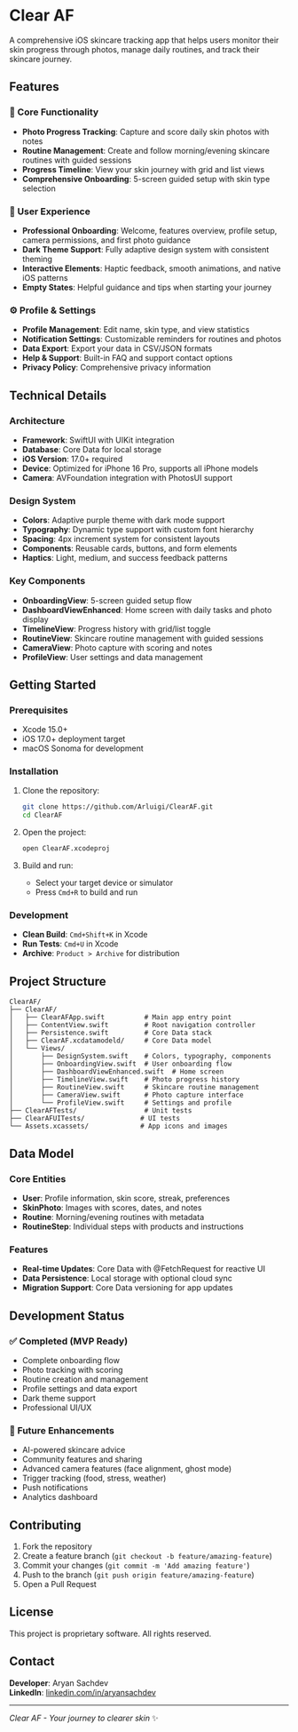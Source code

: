 # Clear AF

A comprehensive iOS skincare tracking app that helps users monitor their skin progress through photos, manage daily routines, and track their skincare journey.

## Features

### 🎯 Core Functionality
- **Photo Progress Tracking**: Capture and score daily skin photos with notes
- **Routine Management**: Create and follow morning/evening skincare routines with guided sessions
- **Progress Timeline**: View your skin journey with grid and list views
- **Comprehensive Onboarding**: 5-screen guided setup with skin type selection

### 📱 User Experience
- **Professional Onboarding**: Welcome, features overview, profile setup, camera permissions, and first photo guidance
- **Dark Theme Support**: Fully adaptive design system with consistent theming
- **Interactive Elements**: Haptic feedback, smooth animations, and native iOS patterns
- **Empty States**: Helpful guidance and tips when starting your journey

### ⚙️ Profile & Settings
- **Profile Management**: Edit name, skin type, and view statistics
- **Notification Settings**: Customizable reminders for routines and photos
- **Data Export**: Export your data in CSV/JSON formats
- **Help & Support**: Built-in FAQ and support contact options
- **Privacy Policy**: Comprehensive privacy information

## Technical Details

### Architecture
- **Framework**: SwiftUI with UIKit integration
- **Database**: Core Data for local storage
- **iOS Version**: 17.0+ required
- **Device**: Optimized for iPhone 16 Pro, supports all iPhone models
- **Camera**: AVFoundation integration with PhotosUI support

### Design System
- **Colors**: Adaptive purple theme with dark mode support
- **Typography**: Dynamic type support with custom font hierarchy
- **Spacing**: 4px increment system for consistent layouts
- **Components**: Reusable cards, buttons, and form elements
- **Haptics**: Light, medium, and success feedback patterns

### Key Components
- **OnboardingView**: 5-screen guided setup flow
- **DashboardViewEnhanced**: Home screen with daily tasks and photo display
- **TimelineView**: Progress history with grid/list toggle
- **RoutineView**: Skincare routine management with guided sessions
- **CameraView**: Photo capture with scoring and notes
- **ProfileView**: User settings and data management

## Getting Started

### Prerequisites
- Xcode 15.0+
- iOS 17.0+ deployment target
- macOS Sonoma for development

### Installation
1. Clone the repository:
   ```bash
   git clone https://github.com/Arluigi/ClearAF.git
   cd ClearAF
   ```

2. Open the project:
   ```bash
   open ClearAF.xcodeproj
   ```

3. Build and run:
   - Select your target device or simulator
   - Press `Cmd+R` to build and run

### Development
- **Clean Build**: `Cmd+Shift+K` in Xcode
- **Run Tests**: `Cmd+U` in Xcode
- **Archive**: `Product > Archive` for distribution

## Project Structure

```
ClearAF/
├── ClearAF/
│   ├── ClearAFApp.swift          # Main app entry point
│   ├── ContentView.swift         # Root navigation controller
│   ├── Persistence.swift         # Core Data stack
│   ├── ClearAF.xcdatamodeld/     # Core Data model
│   └── Views/
│       ├── DesignSystem.swift    # Colors, typography, components
│       ├── OnboardingView.swift  # User onboarding flow
│       ├── DashboardViewEnhanced.swift  # Home screen
│       ├── TimelineView.swift    # Photo progress history
│       ├── RoutineView.swift     # Skincare routine management
│       ├── CameraView.swift      # Photo capture interface
│       └── ProfileView.swift     # Settings and profile
├── ClearAFTests/                 # Unit tests
├── ClearAFUITests/              # UI tests
└── Assets.xcassets/             # App icons and images
```

## Data Model

### Core Entities
- **User**: Profile information, skin score, streak, preferences
- **SkinPhoto**: Images with scores, dates, and notes
- **Routine**: Morning/evening routines with metadata
- **RoutineStep**: Individual steps with products and instructions

### Features
- **Real-time Updates**: Core Data with @FetchRequest for reactive UI
- **Data Persistence**: Local storage with optional cloud sync
- **Migration Support**: Core Data versioning for app updates

## Development Status

### ✅ Completed (MVP Ready)
- Complete onboarding flow
- Photo tracking with scoring
- Routine creation and management
- Profile settings and data export
- Dark theme support
- Professional UI/UX

### 🔄 Future Enhancements
- AI-powered skincare advice
- Community features and sharing
- Advanced camera features (face alignment, ghost mode)
- Trigger tracking (food, stress, weather)
- Push notifications
- Analytics dashboard

## Contributing

1. Fork the repository
2. Create a feature branch (`git checkout -b feature/amazing-feature`)
3. Commit your changes (`git commit -m 'Add amazing feature'`)
4. Push to the branch (`git push origin feature/amazing-feature`)
5. Open a Pull Request

## License

This project is proprietary software. All rights reserved.

## Contact

**Developer**: Aryan Sachdev  
**LinkedIn**: [linkedin.com/in/aryansachdev](https://linkedin.com/in/aryansachdev)

---

*Clear AF - Your journey to clearer skin* ✨